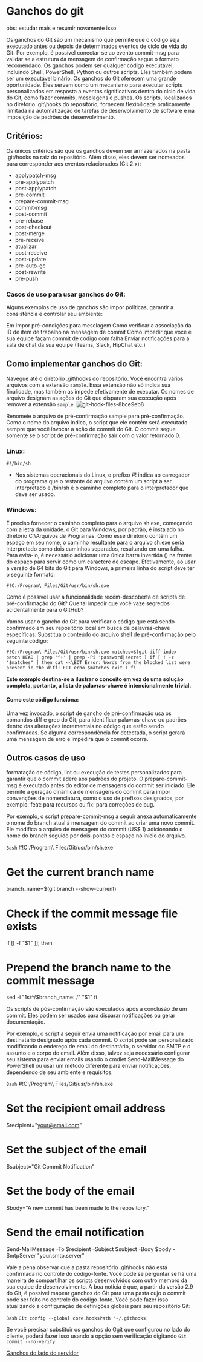 # Ganchos do git
obs: estudar mais e resumir novamente isso

Os ganchos do Git são um mecanismo que permite que o código seja executado antes ou depois de determinados eventos de ciclo de vida do Git.
Por exemplo, é possível conectar-se ao evento commit-msg para validar se a estrutura da mensagem de confirmação segue o formato recomendado.
Os ganchos podem ser qualquer código executável, incluindo Shell, PowerShell, Python ou outros scripts. Eles também podem ser um executável binário.
Os ganchos do Git oferecem uma grande oportunidade. Eles servem como um mecanismo para executar scripts personalizados em resposta a eventos significativos dentro do ciclo de vida do Git, como fazer commits, mesclagens e pushes. Os scripts, localizados no diretório .git\hooks do repositório, fornecem flexibilidade praticamente ilimitada na automatização de tarefas de desenvolvimento de software e na imposição de padrões de desenvolvimento.

## Critérios:
Os únicos critérios são que os ganchos devem ser armazenados na pasta .git/hooks na raiz do repositório. Além disso, eles devem ser nomeados para corresponder aos eventos relacionados (Git 2.x):

* applypatch-msg
* pre-applypatch
* post-applypatch
* pre-commit
* prepare-commit-msg
* commit-msg
* post-commit
* pre-rebase
* post-checkout
* post-merge
* pre-receive
* atualizar
* post-receive
* post-update
* pre-auto-gc
* post-rewrite
* pre-push

### Casos de uso para usar ganchos do Git:

Alguns exemplos de uso de ganchos são impor políticas, garantir a consistência e controlar seu ambiente:

Em Impor pré-condições para mesclagem
Como verificar a associação da ID de item de trabalho na mensagem de commit
Como impedir que você e sua equipe façam commit de código com falha
Enviar notificações para a sala de chat da sua equipe (Teams, Slack, HipChat etc.)

## Como implementar ganchos do Git:

Navegue até o diretório .git\hooks do repositório. Você encontra vários arquivos com a extensão `sample`. Essa extensão não só indica sua finalidade, mas também as impede efetivamente de executar. Os nomes de arquivo designam as ações do Git que disparam sua execução após remover a extensão `sample`.
![git-hook-files-8bce9eb8](https://github.com/user-attachments/assets/81cde6c3-00c9-48d9-99d2-ff99baf07f68) 

Renomeie o arquivo de pré-confirmação sample para pré-confirmação. Como o nome do arquivo indica, o script que ele contém será executado sempre que você invocar a ação de commit do Git. O commit segue somente se o script de pré-confirmação sair com o valor retornado 0.

### Línux:

`#!/bin/sh`
* Nos sistemas operacionais do Linux, o prefixo #! indica ao carregador do programa que o restante do arquivo contém um script a ser interpretado e /bin/sh é o caminho completo para o interpretador que deve ser usado.


### Windows:
 É preciso fornecer o caminho completo para o arquivo sh.exe, começando com a letra da unidade. o Git para Windows, por padrão, é instalado no diretório C:\Arquivos de Programas. Como esse diretório contém um espaço em seu nome, o caminho resultante para o arquivo sh.exe seria interpretado como dois caminhos separados, resultando em uma falha. Para evitá-lo, é necessário adicionar uma única barra invertida (\) na frente do espaço para servir como um caractere de escape. Efetivamente, ao usar a versão de 64 bits do Git para Windows, a primeira linha do script deve ter o seguinte formato:

`#!C:/Program\ Files/Git/usr/bin/sh.exe`

Como é possível usar a funcionalidade recém-descoberta de scripts de pré-confirmação do Git? Que tal impedir que você vaze segredos acidentalmente para o GitHub?

Vamos usar o gancho do Git para verificar o código que está sendo confirmado em seu repositório local em busca de palavras-chave específicas. Substitua o conteúdo do arquivo shell de pré-confirmação pelo seguinte código:

`#!C:/Program\ Files/Git/usr/bin/sh.exe
matches=$(git diff-index --patch HEAD | grep '^+' | grep -Pi 'password|secret')
if [ ! -z "$matches" ]
then
  cat <<\EOT
Error: Words from the blocked list were present in the diff:
EOT
echo $matches
exit 1
fi `

**Este exemplo destina-se a ilustrar o conceito em vez de uma solução completa, portanto, a lista de palavras-chave é intencionalmente trivial.**

#### Como este código funciona: 

Uma vez invocado, o script de gancho de pré-confirmação usa os comandos diff e grep do Git, para identificar palavras-chave ou padrões dentro das alterações incrementais no código que estão sendo confirmadas. Se alguma correspondência for detectada, o script gerará uma mensagem de erro e impedirá que o commit ocorra.

## Outros casos de uso

formatação de código, lint ou execução de testes personalizados para garantir que o commit adere aos padrões do projeto. O prepare-commit-msg é executado antes do editor de mensagens do commit ser iniciado. Ele permite a geração dinâmica de mensagens do commit para impor convenções de nomenclatura, como o uso de prefixos designados, por exemplo, feat: para recursos ou fix: para correções de bug.

Por exemplo, o script prepare-commit-msg a seguir anexa automaticamente o nome do branch atual à mensagem do commit ao criar uma novo commit. Ele modifica o arquivo de mensagem do commit (US$ 1) adicionando o nome do branch seguido por dois-pontos e espaço no início do arquivo.

`Bash`
#!C:/Program\ Files/Git/usr/bin/sh.exe
# Get the current branch name
branch_name=$(git branch --show-current)
# Check if the commit message file exists
if [[ -f "$1" ]]; then
  # Prepend the branch name to the commit message
  sed -i "1s/^/$branch_name: /" "$1" 
fi


Os scripts de pós-confirmação são executados após a conclusão de um commit. Eles podem ser usados para disparar notificações ou gerar documentação.

Por exemplo, o script a seguir envia uma notificação por email para um destinatário designado após cada commit. O script pode ser personalizado modificando o endereço de email do destinatário, o servidor do SMTP e o assunto e o corpo do email. Além disso, talvez seja necessário configurar seu sistema para enviar emails usando o cmdlet Send-MailMessage do PowerShell ou usar um método diferente para enviar notificações, dependendo de seu ambiente e requisitos.

`Bash`
#!C:/Program\ Files/Git/usr/bin/sh.exe
# Set the recipient email address
$recipient="your@email.com"
# Set the subject of the email
$subject="Git Commit Notification"
# Set the body of the email
$body="A new commit has been made to the repository."
# Send the email notification
Send-MailMessage -To $recipient -Subject $subject -Body $body -SmtpServer "your.smtp.server"

Vale a pena observar que a pasta repositório .git\hooks não está confirmada no controle do código-fonte. Você pode se perguntar se há uma maneira de compartilhar os scripts desenvolvidos com outro membro da sua equipe de desenvolvimento. A boa notícia é que, a partir da versão 2.9 do Git, é possível mapear ganchos do Git para uma pasta cujo o commit pode ser feito no controle do código-fonte. Você pode fazer isso atualizando a configuração de definições globais para seu repositório Git:

`Bash`
`Git config --global core.hooksPath '~/.githooks'`

Se você precisar substituir os ganchos do Ggit que configurou no lado do cliente, poderá fazer isso usando a opção sem verificação digitando `Git commit --no-verify`

[Ganchos do lado do servidor](https://learn.microsoft.com/pt-br/azure/devops/service-hooks/events?view=azure-devops)
